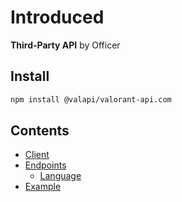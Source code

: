 # Introduced

**Third-Party API** by Officer

## Install

```bash
npm install @valapi/valorant-api.com
```

## Contents

-   [Client](./Client.md)
-   [Endpoints](./API.md)
    -   [Language](./Language.md)
-   [Example](./Example.md)
